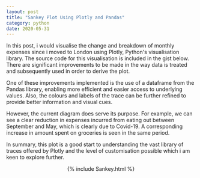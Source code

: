 ```yaml
---
layout: post
title: "Sankey Plot Using Plotly and Pandas"
category: python
date: 2020-05-31
---
```


In this post, i would visualise the change and breakdown of monthly expenses since i moved to London using Plotly, Python's visualisation library. The source code for this visualisation is included in the gist below. There are significant improvements to be made in the way data is treated and subsequently used in order to derive the plot.

One of these improvements implemented is the use of a dataframe from the Pandas library, enabling more efficient and easier access to underlying values. Also, the colours and labels of the trace can be further refined to provide better information and visual cues.

However, the current diagram does serve its purpose. For example, we can see a clear reduction in expenses incurred from eating out between September and May, which is clearly due to Covid-19. A corresponding increase in amount spent on groceries is seen in the same period.

In summary, this plot is a good start to understanding the vast library of traces offered by Plotly and the level of customisation possible which i am keen to explore further.

<script src="https://cdn.plot.ly/plotly-latest.min.js"></script>

<center> {% include Sankey.html %} </center>

<script src="https://gist.github.com/cchanzl/6b3b584633e47cd40541aaaa332d9d60.js"></script>
